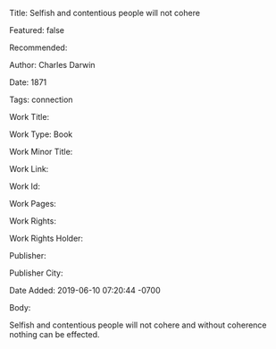 Title: Selfish and contentious people will not cohere

Featured: false

Recommended: 

Author: Charles Darwin

Date: 1871

Tags: connection

Work Title: 

Work Type: Book

Work Minor Title:  

Work Link: 

Work Id:  

Work Pages:  

Work Rights:  

Work Rights Holder:  

Publisher:  

Publisher City:  

Date Added: 2019-06-10 07:20:44 -0700

Body:

Selfish and contentious people will not cohere and without coherence nothing can be effected.



